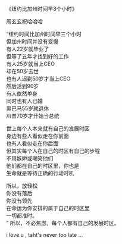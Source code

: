 
《纽约比加州时间早3个小时》

周玄玄祝哈哈哈

“纽约时间比加州时间早三个小时 <br/>
   但加州时间并没有变慢 <br/>
   有人22岁就毕业了 <br/>
   但等了五年才找到好的工作 <br/>
   有人25岁就当上CEO <br/>
   却在50岁去世 <br/>
   也有人迟到50岁才当上CEO <br/>
   然后活到90岁<br/>
   有人依然单身<br/>
   同时也有人已婚<br/>
   奥巴马55岁就退休<br/>
   川普70岁才开始当总统<br/>
   
   世上每个人本来就有自己的发展时区<br/>
   身边有些人看似走在你前面<br/>
   也有人看似走在你后面<br/>
   但其实每个人在自己的时区有自己的步程<br/>
   不用嫉妒或嘲笑他们<br/>
   他们都在自己的时区里，你也是<br/>
   生命就是等待正确的行动时机<br/>
   
   所以，放轻松<br/>
   你没有落后<br/>
   你没有领先<br/>
   在命运为你安排的属于自己的时区里<br/>
   一切都准时。<br/>”
   所以，不必焦虑，每个人都有自己的发展时区。<br/>
   
   i love u , taht's never too late ...
